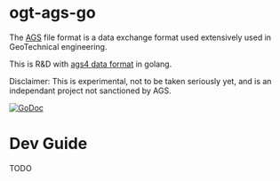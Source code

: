 ogt-ags-go
===================

The [AGS](http://ags.org.uk) file format is a data exchange format
used extensively used in GeoTechnical engineering.

This is R&D with [ags4 data format](http://www.agsdataformat.com/datafransferv4/intro.php)
in golang.

Disclaimer: This is experimental, not to be taken seriously yet, and is an independant project not sanctioned by AGS.

[![GoDoc](https://godoc.org/github.com/open-geotechnical/ogt-ags-go?status.svg)](https://godoc.org/github.com/open-geotechnical/ogt-ags-go)


Dev Guide
==============

TODO
